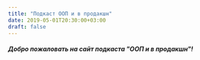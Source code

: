 ```yaml
---
title: "Подкаст ООП и в продакшн"
date: 2019-05-01T20:30:00+03:00
draft: false
---
```


##### Добро пожаловать на сайт подкаста "ООП и в продакшн"!



